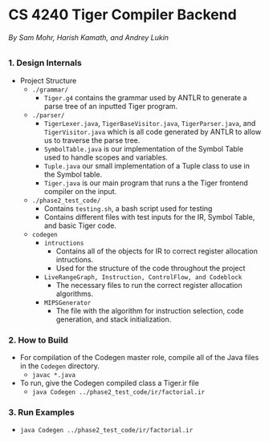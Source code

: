 # CS 4240 Tiger Compiler Backend

###### By Sam Mohr, Harish Kamath, and Andrey Lukin

### 1. Design Internals
* Project Structure
    * ```./grammar/```
        * ```Tiger.g4``` contains the grammar used by ANTLR to generate a parse tree of an inputted Tiger program.
    * ```./parser/```
        * ```TigerLexer.java```, ```TigerBaseVisitor.java```, ```TigerParser.java```, and ```TigerVisitor.java``` which is all code generated by ANTLR to allow us to traverse the parse tree.
        * ```SymbolTable.java``` is our implementation of the Symbol Table used to handle scopes and variables.
        *  ```Tuple.java``` our small implementation of a Tuple class to use in the Symbol table.
        *  ```Tiger.java``` is our main program that runs a the Tiger frontend compiler on the input.
    *  ```./phase2_test_code/```
        * Contains ```testing.sh```, a bash script used for testing   
        * Contains different files with test inputs for the IR, Symbol Table, and basic Tiger code.
    * ```codegen```
        * ```intructions```
            * Contains all of the objects for IR to correct register allocation intructions.
            * Used for the structure of the code throughout the project
        * ```LiveRangeGraph, Instruction, ControlFlow, and Codeblock```
            * The necessary files to run the correct register allocation algorithms.
        * ```MIPSGenerator```
            * The file with the algorithm for instruction selection, code generation, and stack initialization.


### 2. How to Build
* For compilation of the Codegen master role, compile all of the Java files in the ```Codegen``` directory.
    * ```javac *.java```
* To run, give the Codegen compiled class a Tiger.ir file
    * ```java Codegen ../phase2_test_code/ir/factorial.ir```

### 3. Run Examples
* ```java Codegen ../phase2_test_code/ir/factorial.ir```
